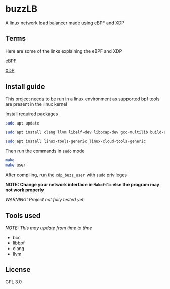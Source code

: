 # buzzLB

A linux network load balancer made using eBPF and XDP

## Terms

Here are some of the links explaining the eBPF and XDP

[eBPF](https://ebpf.io/)

[XDP](https://www.iovisor.org/technology/xdp)

## Install guide

This project needs to be run in a linux environment as supported bpf tools are present in the linux kernel

Install required packages

```bash
sudo apt update

sudo apt install clang llvm libelf-dev libpcap-dev gcc-multilib build-essential make linux-tools-common

sudo apt install linux-tools-generic linux-cloud-tools-generic
```

Then run the commands in `sudo` mode

```bash
make 
make user
```

After compiling, run the `xdp_buzz_user` with `sudo` privileges

**NOTE: Change your network interface in `Makefile` else the program may not work properly**

_WARNING: Project not fully tested yet_


## Tools used

_NOTE: This may update from time to time_

- bcc
- libbpf
- clang
- llvm

## License

GPL 3.0
